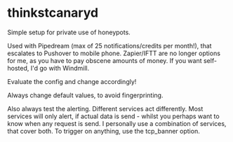 # thinkstcanaryd

Simple setup for private use of honeypots.

Used with Pipedream (max of 25 notifications/credits per month!), that escalates to Pushover to mobile phone. Zapier/IFTT are no longer options for me, as you have to pay obscene amounts of money. If you want self-hosted, I'd go with Windmill.

Evaluate the config and change accordingly!

Always change default values, to avoid fingerprinting.

Also always test the alerting. Different services act differently. Most services will only alert, if actual data is send - whilst you perhaps want to know when any request is send. I personally use a combination of services, that cover both. To trigger on anything, use the tcp_banner option.
